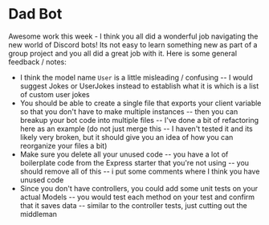 # Dad Bot

Awesome work this week - I think you all did a wonderful job navigating the new world of Discord bots! Its not easy to learn something new as part of a group project and you all did a great job with it. Here is some general feedback / notes:

* I think the model name `User` is a little misleading / confusing -- I would suggest Jokes or UserJokes instead to establish what it is which is a list of custom user jokes
* You should be able to create a single file that exports your client variable so that you don't have to make multiple instances -- then you can breakup your bot code into multiple files -- I've done a bit of refactoring here as an example (do not just merge this -- I haven't tested it and its likely very broken, but it should give you an idea of how you can reorganize your files a bit)
* Make sure you delete all your unused code -- you have a lot of boilerplate code from the Express starter that you're not using -- you should remove all of this -- i put some comments where I think you have unused code
* Since you don't have controllers, you could add some unit tests on your actual Models -- you would test each method on your test and confirm that it saves data -- similar to the controller tests, just cutting out the middleman
